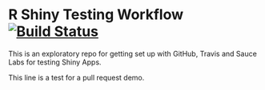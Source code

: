 # R Shiny Testing Workflow [![Build Status](https://travis-ci.org/adamrobinson361/travis.svg?branch=master)](https://travis-ci.org/adamrobinson361/travis)



This is an exploratory repo for getting set up with GitHub, Travis and Sauce Labs for testing Shiny Apps. 

This line is a test for a pull request demo.

